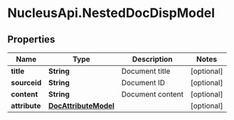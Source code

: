 # NucleusApi.NestedDocDispModel

## Properties
Name | Type | Description | Notes
------------ | ------------- | ------------- | -------------
**title** | **String** | Document title | [optional] 
**sourceid** | **String** | Document ID | [optional] 
**content** | **String** | Document content | [optional] 
**attribute** | [**DocAttributeModel**](DocAttributeModel.md) |  | [optional] 


